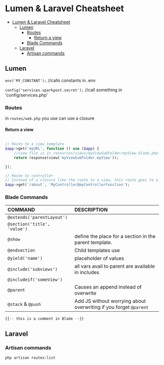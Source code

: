 # Lumen & Laravel Cheatsheet

<!-- TOC -->

- [Lumen & Laravel Cheatsheet](#lumen--laravel-cheatsheet)
    - [Lumen](#lumen)
        - [Routes](#routes)
            - [Return a view](#return-a-view)
        - [Blade Commands](#blade-commands)
    - [Laravel](#laravel)
        - [Artisan commands](#artisan-commands)

<!-- /TOC -->

## Lumen 

`env('MY_CONSTANT');` //calls constants in .env

`config('services.sparkpost.secret');` //call something in 'config/services.php'


### Routes

in `routes/web.php` you use can use a closure


#### Return a view

```php

// Route to a view template
$app->get('myURL', function () use ($app) {
    //view file is in resources/views/myViewSubFolder/myView.blade.php
    return response(view('myViewSubFolder.myView'));  
    
});

// Route to controller
// Instead of a closure like the route to a view, this route goes to a controller class
$app->get('/about', 'MyController@myControllerFunction');

```


### Blade Commands

 COMMAND                            |        DESCRIPTION                
:-------------------------------    |:----------------------------------
`@extends('parentLayout')`          |                 
`@section('title', 'value')`        |
`@show`                             | define the place for a section in the parent template. 
`@endsection`                       | Child templates use
`@yield('name')`                    | placeholder of values
`@include('subviews')`              | all vars avail to parent are available in includes
`@includeif('someView')`            |
`@parent`                           | Causes an append instead of overwrite
`@stack` & `@push`                  | Add JS without worrying about overwriting if you forget `@parent`


`{{-- this is a comment in Blade --}}`


<!-- ************************************************
              LARAVEL
    ************************************************
-->

## Laravel

### Artisan commands

`php artisan routes:list`


